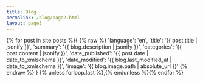 ```yaml
---
title: Blog
permalink: /blog/page2.html
layout: page3
---
```

{% for post in site.posts %}{
{% raw %}
'language': 'en',
'title': '{{ post.title | jsonify }}',
'summary': '{{ blog.description | jsonify }}',
'categories': '{{ post.content | jsonify }}',
'date_published': '{{ post.date | date_to_xmlschema }}',
'date_modified': '{{ blog.last_modified_at | date_to_xmlschema }}',
'image': '{{ blog.image.path | absolute_url }}'
{% endraw %}
}
{% unless forloop.last %},{% endunless %}{% endfor %}
